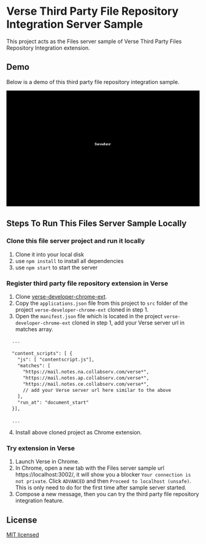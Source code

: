 # Verse Third Party File Repository Integration Server Sample

This project acts as the Files server sample of Verse Third Party Files Repository Integration extension.

## Demo

Below is a demo of this third party file repository integration sample.

![Demo](./third_party_file_repository_integration.gif)

## Steps To Run This Files Server Sample Locally

### Clone this file server project and run it locally

1. Clone it into your local disk
2. use `npm install` to install all dependencies
3. use `npm start` to start the server

### Register third party file repository extension in Verse

1. Clone [verse-developer-chrome-ext](https://github.ibm.com/IBM-Verse/verse-developer-chrome-ext).
2. Copy the `applications.json` file from this project to `src` folder of the project `verse-developer-chrome-ext` cloned in step 1.
3. Open the `manifest.json` file which is located in the project `verse-developer-chrome-ext` cloned in step 1, add your Verse server url in matches array.
```
  ...
  
  "content_scripts": [ {
    "js": [ "contentscript.js"],
    "matches": [
      "https://mail.notes.na.collabserv.com/verse*",
      "https://mail.notes.ap.collabserv.com/verse*",
      "https://mail.notes.ce.collabserv.com/verse*",
      // add your Verse server url here similar to the above
    ],
    "run_at": "document_start"
  }],

  ...
```
4. Install above cloned project as Chrome extension.

### Try extension in Verse

1. Launch Verse in Chrome.
2. In Chrome, open a new tab with the Files server sample url https://localhost:3002/, it will show you a blocker `Your connection is not private`. Click `ADVANCED` and then `Proceed to localhost (unsafe)`. This is only need to do for the first time after sample server started.
3. Compose a new message, then you can try the third party file repository integration feature.

## License

[MIT licensed](./LICENSE)
